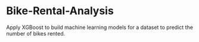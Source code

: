 # Bike-Rental-Analysis

Apply XGBoost to build machine learning models for a dataset to predict the number of bikes rented.
